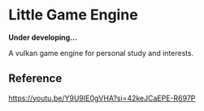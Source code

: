 # Little Game Engine

**Under developing...**

A vulkan game engine for personal study and interests.

## Reference
https://youtu.be/Y9U9IE0gVHA?si=42keJCaEPE-R697P
